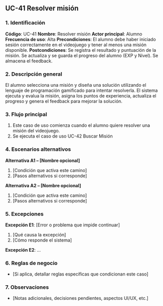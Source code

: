 ## UC-41 Resolver misión

### 1. Identificación
**Código**: UC-41
**Nombre**: Resolver misión
**Actor principal**: Alumno
**Frecuencia de uso**: Alta
**Precondiciones**: El alumno debe haber iniciado sesión correctamente en el videojuego y tener al menos una misión disponible.
**Postcondiciones**: Se registra el resultado y puntuación de la misión. Se actualiza y se guarda el progreso del alumno (EXP y Nivel). Se almacena el feedback.

### 2. Descripción general
El alumno selecciona una misión y diseña una solución utilizando el lenguaje de programación gamificado para intentar resolverla. El sistema ejecuta y evalua la misión, asigna los puntos de experiencia, actualiza el progreso y genera el feedback para mejorar la solución.

### 3. Flujo principal
1. Este caso de uso comienza cuando el alumno quiere resolver una misión del videojuego.
2. Se ejecuta el caso de uso UC-42 Buscar Misión

### 4. Escenarios alternativos
**Alternativa A1 – [Nombre opcional]**
1. [Condición que activa este camino]
2. [Pasos alternativos si corresponde]

**Alternativa A2 – [Nombre opcional]**
1. [Condición que activa este camino]
2. [Pasos alternativos si corresponde]

### 5. Excepciones
**Excepción E1**: [Error o problema que impide continuar]
1. [Qué causa la excepción]
2. [Cómo responde el sistema]

**Excepción E2**: …

### 6. Reglas de negocio
- [Si aplica, detallar reglas específicas que condicionan este caso]

### 7. Observaciones
- [Notas adicionales, decisiones pendientes, aspectos UI/UX, etc.]